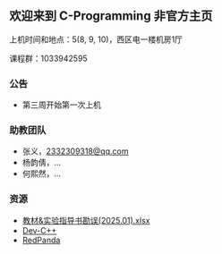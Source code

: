 ## 欢迎来到 C-Programming 非官方主页



上机时间和地点：5(8, 9, 10)，西区电一楼机房1厅

课程群：1033942595



### 公告

- 第三周开始第一次上机



### 助教团队

- 张义，2332309318@qq.com
- 杨韵倩，...
- 何熙然，...



### 资源

- [教材&实验指导书勘误(2025.01).xlsx](./assets/教材&实验指导书勘误(2025.01).xlsx)
- [Dev-C++](./assets/devcpp-5.1.1.0_64bit_setup.exe)
- [RedPanda](./assets/RedPanda.C++.3.2.win64.MinGW64_11.4.Setup.exe)
